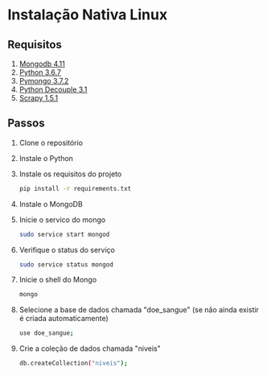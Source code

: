 # Instalação Nativa Linux

## Requisitos

1. [Mongodb 4.11](https://www.mongodb.com/)
2. [Python 3.6.7](https://www.python.org/)
3. [Pymongo 3.7.2](https://api.mongodb.com/python/3.7.2/api/index.html)
4. [Python Decouple 3.1](https://github.com/henriquebastos/python-decouple)
5. [Scrapy 1.5.1](https://scrapy.org/)

## Passos

1. Clone o repositório
2. Instale o Python
3. Instale os requisitos do projeto

   ```bash
   pip install -r requirements.txt
   ```

4. Instale o MongoDB
5. Inicie o servico do mongo

   ```bash
   sudo service start mongod
   ```

6. Verifique o status do serviço

   ```bash
   sudo service status mongod
   ```

7. Inicie o shell do Mongo

   ```bash
   mongo
   ```

8. Selecione a base de dados chamada "doe_sangue" (se não ainda existir é criada automaticamente)

   ```bash
   use doe_sangue;
   ```

9. Crie a coleção de dados chamada "niveis"

   ```bash
   db.createCollection("niveis");
   ```
